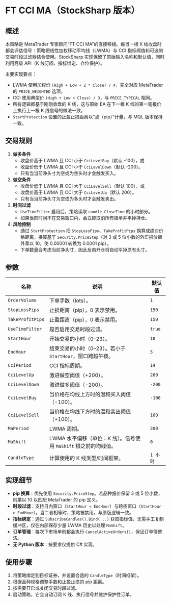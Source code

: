 # FT CCI MA（StockSharp 版本）

## 概述
本策略是 MetaTrader 专家顾问“FT CCI MA”的直接移植。每当一根 K 线收盘时都会评估信号：策略把线性加权移动平均线（LWMA）与 CCI 指标阈值和可选的交易时段过滤器结合使用。StockSharp 实现保留了原始输入名称和默认值，同时利用高级 API（K 线订阅、指标绑定、仓位保护）。

主要实现要点：
- LWMA 使用加权价 `(High + Low + 2 * Close) / 4`，完全对应 MetaTrader 的 `PRICE_WEIGHTED` 选项。
- CCI 使用典型价 `(High + Low + Close) / 3`，与 `PRICE_TYPICAL` 相同。
- 所有逻辑都基于刚刚收盘的 K 线，这与原始 EA 在下一根 K 线的第一笔报价上执行上一根 K 线信号的做法一致。
- `StartProtection` 设置的止盈止损距离以“点（pip）”计量，与 MQL 版本保持一致。

## 交易规则
1. **做多条件**
   - 收盘价高于 LWMA 且 CCI 小于 `CciLevelBuy`（默认 -100），或
   - 收盘价低于 LWMA 且 CCI 小于 `CciLevelDown`（默认 -200）。
   - 只有当当前净头寸为空或为空头时才会触发买入。
2. **做空条件**
   - 收盘价低于 LWMA 且 CCI 大于 `CciLevelSell`（默认 100），或
   - 收盘价高于 LWMA 且 CCI 大于 `CciLevelUp`（默认 200）。
   - 只有当当前净头寸为空或为多头时才会触发卖出。
3. **时间过滤**
   - `UseTimeFilter` 启用后，策略读取 `candle.CloseTime` 的小时部分。
   - 如果当前时间不在交易窗口内，会立即取消所有挂单并平掉持仓。
4. **风险控制**
   - 通过 `StartProtection` 把 `StopLossPips`、`TakeProfitPips` 换算成绝对价格距离，换算基于 `Security.PriceStep`（对 3 或 5 位小数的外汇报价额外乘以 10，使 0.00001 转换为 0.0001 pip）。
   - 下单数量会考虑当前净头寸，因此反向开仓将自动平掉原有头寸。

## 参数
| 名称 | 说明 | 默认值 |
| ---- | ---- | ------ |
| `OrderVolume` | 下单手数（lots）。 | `1` |
| `StopLossPips` | 止损距离（pip），0 表示禁用。 | `150` |
| `TakeProfitPips` | 止盈距离（pip），0 表示禁用。 | `150` |
| `UseTimeFilter` | 是否启用交易时段过滤。 | `true` |
| `StartHour` | 开始交易的小时（0–23）。 | `10` |
| `EndHour` | 结束交易的小时（0–23）。若小于 `StartHour`，窗口跨越午夜。 | `5` |
| `CciPeriod` | CCI 指标周期。 | `14` |
| `CciLevelUp` | 激进做空阈值（+200）。 | `200` |
| `CciLevelDown` | 激进做多阈值（-200）。 | `-200` |
| `CciLevelBuy` | 当价格在均线上方时的温和买入阈值（-100）。 | `-100` |
| `CciLevelSell` | 当价格在均线下方时的温和卖出阈值（+100）。 | `100` |
| `MaPeriod` | LWMA 周期。 | `200` |
| `MaShift` | LWMA 水平偏移（单位：K 线）。信号使用 `MaShift` 根之前的均线值。 | `0` |
| `CandleType` | 计算使用的 K 线类型/时间框架。 | `1 小时` |

## 实现细节
- **pip 换算**：优先使用 `Security.PriceStep`。若品种报价保留 3 或 5 位小数，则乘以 10 以匹配 MetaTrader 的 pip 定义。
- **时段过滤**：支持日内窗口（`StartHour < EndHour`）与跨夜窗口（`StartHour > EndHour`）。当二者相等时，策略被禁用，与原版逻辑一致。
- **指标绑定**：通过 `SubscribeCandles().Bind(...)` 获取指标值，无需手工复制缓冲区，仅在内部保存少量 LWMA 历史以处理 `MaShift`。
- **订单管理**：每次下市场单前都会执行 `CancelActiveOrders()`，保证订单簿整洁。
- **无 Python 版本**：按要求仅提供 C# 实现。

## 使用步骤
1. 将策略绑定到目标证券，并设置合适的 `CandleType`（时间框架）。
2. 根据品种规格调整手数和止盈止损的 pip 距离。
3. 按需要开启或关闭交易时段过滤。
4. 启动策略，它会自动订阅 K 线、执行信号并维护保护性订单。

